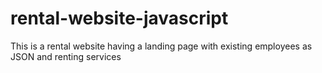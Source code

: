 # rental-website-javascript
This is a rental website having a landing page with existing employees as JSON and renting services
